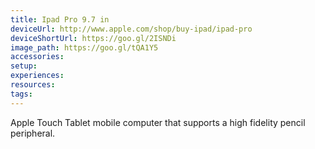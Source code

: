 ```yaml
---
title: Ipad Pro 9.7 in
deviceUrl: http://www.apple.com/shop/buy-ipad/ipad-pro	
deviceShortUrl:	https://goo.gl/2ISNDi
image_path:	https://goo.gl/tQA1Y5
accessories:
setup:
experiences:
resources:
tags:
---
```


Apple Touch Tablet mobile computer that supports a high fidelity pencil peripheral. 